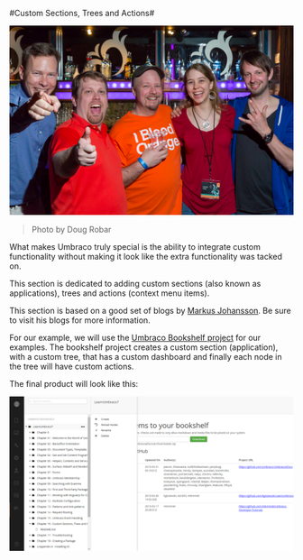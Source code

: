 #Custom Sections, Trees and Actions#

![13391598663_b2f0f68f87_o.jpg](assets/13391598663_b2f0f68f87_o.jpg)
>Photo by Doug Robar

What makes Umbraco truly special is the ability to integrate custom functionality without making it look like the extra functionality was tacked on.

This section is dedicated to adding custom sections (also known as applications), trees and actions (context menu items).

This section is based on a good set of blogs by [Markus Johansson](http://www.enkelmedia.se/blogg/2013/11/22/creating-custom-sections-in-umbraco-7-part-1.aspx).  Be sure to visit his blogs for more information.

For our example, we will use the [Umbraco Bookshelf project](https://github.com/kgiszewski/UmbracoBookshelf) for our examples.  The bookshelf project creates a custom section (application), with a custom tree, that has a custom dashboard and finally each node in the tree will have custom actions.

The final product will look like this:

![custom-section](assets/custom-section.png)